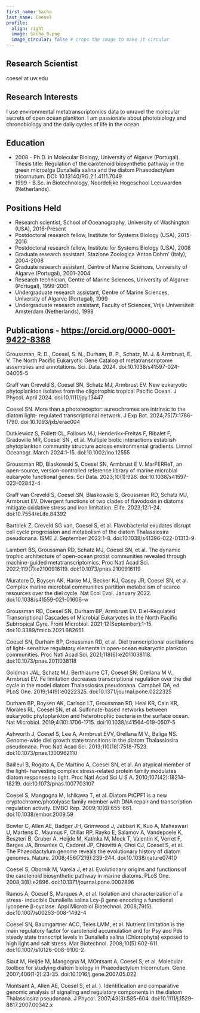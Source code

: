 ```yaml
---
first_name: Sacha
last_name: Coesel
profile:
  align: right
  image: Sacha_0.png
  image_circular: false # crops the image to make it circular
---
```


## Research Scientist
coesel at uw.edu

## Research Interests
I use environmental metatranscriptomics data to unravel the molecular secrets of open ocean plankton. I am passionate about photobiology and chronobiology and the daily cycles of life in the ocean.

## Education
* 2008 - Ph.D. in Molecular Biology, University of Algarve (Portugal). Thesis title: Regulation of the carotenoid biosynthetic pathway in the green microalga Dunaliella salina and the diatom Phaeodactylum tricornutum. DOI: 10.13140/RG.2.1.4111.7049
* 1999 - B.Sc. in Biotechnology, Noordelijke Hogeschool Leeuwarden (Netherlands).

## Positions Held
* Research scientist, School of Oceanography, University of Washington (USA), 2016-Present
* Postdoctoral research fellow, Institute for Systems Biology (USA), 2015-2016
* Postdoctoral research fellow, Institute for Systems Biology (USA), 2008
* Graduate research assistant, Stazione Zoologica ‘Anton Dohrn’ (Italy), 2004-2008
* Graduate research assistant, Centre of Marine Sciences, University of Algarve (Portugal), 2001-2004
* Research technician, Centre of Marine Sciences, University of Algarve (Portugal), 1999-2001
* Undergraduate research assistant, Centre of Marine Sciences, University of Algarve (Portugal), 1999
* Undergraduate research assistant, Faculty of Sciences, Vrije Universiteit Amsterdam (Netherlands), 1998

## Publications - https://orcid.org/0000-0001-9422-8388
Groussman, R. D., Coesel, S. N., Durham, B. P., Schatz, M. J. & Armbrust, E. V. The 	North Pacific Eukaryotic Gene Catalog of metatranscriptome assemblies and 	annotations. Sci. Data. 2024. doi:10.1038/s41597-024-04005-5

Graff van Creveld S, Coesel SN, Schatz MJ, Armbrust EV. New eukaryotic 	phytoplankton isolates from the oligotrophic tropical Pacific Ocean. J Phycol. April 	2024. doi:10.1111/jpy.13447

Coesel SN. More than a photoreceptor: aureochromes are intrinsic to the diatom light-		regulated transcriptional network. J Exp Bot. 2024;75(7):1786-1790. 	doi:10.1093/jxb/erae004

Dutkiewicz S, Follett CL, Follows MJ, Henderikx‐Freitas F, Ribalet F, Gradoville MR, 	Coesel SN , et al. Multiple biotic interactions establish 	phytoplankton community 	structure across environmental gradients. Limnol Oceanogr. March 2024:1-15. 	doi:10.1002/lno.12555
    
Groussman RD, Blaskowski S, Coesel SN, Armbrust E V. MarFERReT, an open-source, 	version-controlled reference library of marine microbial eukaryote functional genes. 	Sci Data. 2023;10(1):926. doi:10.1038/s41597-023-02842-4

Graff van Creveld S, Coesel SN, Blaskowski S, Groussman RD, Schatz MJ, Armbrust EV. 	Divergent functions of two clades of flavodoxin in diatoms mitigate oxidative stress 	and iron limitation. Elife. 2023;12:1-24. doi:10.7554/eLife.84392

Bartolek Z, Creveld SG van, Coesel S, et al. Flavobacterial exudates disrupt cell cycle 	progression and metabolism of the diatom Thalassiosira pseudonana. ISME J. 	September 2022:1-8. doi:10.1038/s41396-022-01313-9

Lambert BS, Groussman RD, Schatz MJ, Coesel SN, et al. The dynamic trophic 	architecture of open-ocean protist communities revealed through machine-guided 	metatranscriptomics. Proc Natl Acad Sci. 2022;119(7):e2100916119. 	doi:10.1073/pnas.2100916119

Muratore D, Boysen AK, Harke MJ, Becker KJ, Casey JR, Coesel SN, et al. Complex 	marine microbial communities 	partition metabolism of scarce resources over the diel 	cycle. Nat Ecol Evol. January 2022. doi:10.1038/s41559-021-01606-w

Groussman RD, Coesel SN, Durham BP, Armbrust EV. Diel-Regulated Transcriptional 	Cascades of Microbial Eukaryotes in the North Pacific Subtropical Gyre. Front 	Microbiol. 2021;12(September):1-15. doi:10.3389/fmicb.2021.682651

Coesel SN, Durham BP, Groussman RD, et al. Diel transcriptional oscillations of light-	sensitive regulatory elements in open-ocean eukaryotic plankton communities. Proc 	Natl Acad Sci. 2021;118(6):e2011038118. doi:10.1073/pnas.2011038118		

Goldman JAL, Schatz MJ, Berthiaume CT, Coesel SN, Orellana M V., Armbrust EV. Fe 	limitation decreases transcriptional regulation over the diel cycle in the model diatom 	Thalassiosira pseudonana. Campbell DA, ed. PLoS One. 2019;14(9):e0222325. 	doi:10.1371/journal.pone.0222325

Durham BP, Boysen AK, Carlson LT, Groussman RD, Heal KR, Cain KR, Morales RL, 	Coesel SN, et al. Sulfonate-based networks between eukaryotic phytoplankton and 	heterotrophic bacteria in the surface ocean. Nat Microbiol. 2019;4(10):1706-1715. 	doi:10.1038/s41564-019-0507-5

Ashworth J, Coesel S, Lee A, Armbrust EVV, Orellana M V., Baliga NS. Genome-wide diel 	growth state transitions in the diatom Thalassiosira pseudonana. Proc Natl Acad Sci. 	2013;110(18):7518-7523. doi:10.1073/pnas.1300962110

Bailleul B, Rogato A, De Martino A, Coesel SN, et al. An atypical member of the light-	harvesting complex stress-related protein family modulates diatom responses to light. 	Proc Natl Acad Sci U S A. 2010;107(42):18214-18219. doi:10.1073/pnas.1007703107

Coesel S, Mangogna M, Ishikawa T, et al. Diatom PtCPF1 is a new 	cryptochrome/photolyase family member with DNA repair and transcription 	regulation activity. EMBO Rep. 2009;10(6):655-661. doi:10.1038/embor.2009.59

Bowler C, Allen AE, Badger JH, Grimwood J, Jabbari K, Kuo A, Maheswari U, Martens C, 	Maumus F, Otillar RP, Rayko E, Salamov A, Vandepoele K, Beszteri B, Gruber A, Heijde 	M, Katinka M, Mock T, Valentin K, Verret F, Berges JA, Brownlee C, Cadoret JP, Chiovitti 	A, Choi CJ, Coesel S, et al. The Phaeodactylum genome reveals the evolutionary 	history of diatom genomes. Nature. 2008;456(7219):239-244. 	doi:10.1038/nature07410

Coesel S, Oborník M, Varela J, et al. Evolutionary origins and functions of the 	carotenoid biosynthetic pathway in marine diatoms. PLoS One. 2008;3(8):e2896. 	doi:10.1371/journal.pone.0002896

Ramos A, Coesel S, Marques A, et al. Isolation and characterization of a stress-	inducible Dunaliella salina Lcy-β gene encoding a functional lycopene β-cyclase. Appl 	Microbiol Biotechnol. 2008;79(5). doi:10.1007/s00253-008-1492-4

Coesel SN, Baumgartner ACC, Teles LMM, et al. Nutrient limitation is the main 	regulatory factor for carotenoid accumulation and for Psy and Pds steady state 	transcript levels in Dunaliella salina (Chlorophyta) exposed to high light and salt 	stress. Mar Biotechnol. 2008;10(5):602-611. doi:10.1007/s10126-008-9100-2

Siaut M, Heijde M, Mangogna M, MOntsant A, Coesel S, et al. Molecular toolbox for 	studying diatom biology in Phaeodactylum tricornutum. Gene. 2007;406(1-2):23-35. 	doi:10.1016/j.gene.2007.05.022

Montsant A, Allen AE, Coesel S, et al. ). Identification and comparative genomic 	analysis of signaling and regulatory components in the diatom Thalassiosira 	pseudonana. J Phycol. 2007;43(3):585-604. doi:10.1111/j.1529-8817.2007.00342.x 

